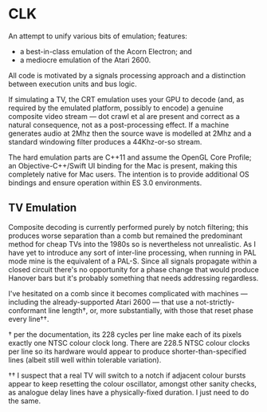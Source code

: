 # CLK
An attempt to unify various bits of emulation; features:
* a best-in-class emulation of the Acorn Electron; and
* a mediocre emulation of the Atari 2600.

All code is motivated by a signals processing approach and a distinction between execution units and bus logic.

If simulating a TV, the CRT emulation uses your GPU to decode (and, as required by the emulated platform, possibly to encode) a genuine composite video stream — dot crawl et al are present and correct as a natural consequence, not as a post-processing effect. If a machine generates audio at 2Mhz then the source wave is modelled at 2Mhz and a standard windowing filter produces a 44Khz-or-so stream.

The hard emulation parts are C++11 and assume the OpenGL Core Profile; an Objective-C++/Swift UI binding for the Mac is present, making this completely native for Mac users. The intention is to provide additional OS bindings and ensure operation within ES 3.0 environments.

## TV Emulation

Composite decoding is currently performed purely by notch filtering; this produces worse separation than a comb but remained the predominant method for cheap TVs into the 1980s so is nevertheless not unrealistic. As I have yet to introduce any sort of inter-line processing, when running in PAL mode mine is the equivalent of a PAL-S. Since all signals propagate within a closed circuit there's no opportunity for a phase change that would produce Hanover bars but it's probably something that needs addressing regardless.

I've hesitated on a comb since it becomes complicated with machines — including the already-supported Atari 2600 — that use a not-strictly-conformant line length†, or, more substantially, with those that reset phase every line††.

† per the documentation, its 228 cycles per line make each of its pixels exactly one NTSC colour clock long. There are 228.5 NTSC colour clocks per line so its hardware would appear to produce shorter-than-specified lines (albeit still well within tolerable variation).

†† I suspect that a real TV will switch to a notch if adjacent colour bursts appear to keep resetting the colour oscillator, amongst other sanity checks, as analogue delay lines have a physically-fixed duration. I just need to do the same.
